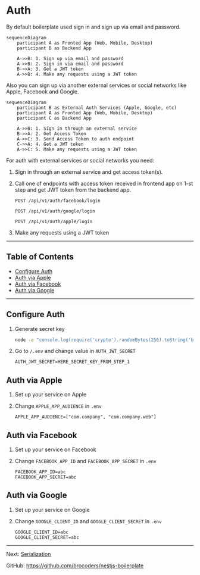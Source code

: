 # Auth

By default boilerplate used sign in and sign up via email and password.

```mermaid
sequenceDiagram
    participant A as Fronted App (Web, Mobile, Desktop)
    participant B as Backend App

    A->>B: 1. Sign up via email and password
    A->>B: 2. Sign in via email and password
    B->>A: 3. Get a JWT token
    A->>B: 4. Make any requests using a JWT token
```

Also you can sign up via another external services or social networks like Apple, Facebook and Google.

```mermaid
sequenceDiagram
    participant B as External Auth Services (Apple, Google, etc)
    participant A as Fronted App (Web, Mobile, Desktop)
    participant C as Backend App

    A->>B: 1. Sign in through an external service
    B->>A: 2. Get Access Token
    A->>C: 3. Send Access Token to auth endpoint
    C->>A: 4. Get a JWT token
    A->>C: 5. Make any requests using a JWT token
```

For auth with external services or social networks you need:

1. Sign in through an external service and get access token(s).
1. Call one of endpoints with access token received in frontend app on 1-st step and get JWT token from the backend app.

    ```text
    POST /api/v1/auth/facebook/login

    POST /api/v1/auth/google/login
    
    POST /api/v1/auth/apple/login
    ```

1. Make any requests using a JWT token

---

## Table of Contents

- [Configure Auth](#configure-auth)
- [Auth via Apple](#auth-via-apple)
- [Auth via Facebook](#auth-via-facebook)
- [Auth via Google](#auth-via-google)

---

## Configure Auth

1. Generate secret key

    ```bash
    node -e "console.log(require('crypto').randomBytes(256).toString('base64'));"
    ```

1. Go to `/.env` and change value in `AUTH_JWT_SECRET`

    ```text
    AUTH_JWT_SECRET=HERE_SECRET_KEY_FROM_STEP_1
    ```

## Auth via Apple

1. Set up your service on Apple
1. Change `APPLE_APP_AUDIENCE` in `.env`

    ```text
    APPLE_APP_AUDIENCE=["com.company", "com.company.web"]
    ```

## Auth via Facebook

1. Set up your service on Facebook
1. Change `FACEBOOK_APP_ID` and `FACEBOOK_APP_SECRET` in `.env`

    ```text
    FACEBOOK_APP_ID=abc
    FACEBOOK_APP_SECRET=abc
    ```

## Auth via Google

1. Set up your service on Google
1. Change `GOOGLE_CLIENT_ID` and `GOOGLE_CLIENT_SECRET` in `.env`

    ```text
    GOOGLE_CLIENT_ID=abc
    GOOGLE_CLIENT_SECRET=abc
    ```

---

Next: [Serialization](serialization.md)

GitHub: https://github.com/brocoders/nestjs-boilerplate
